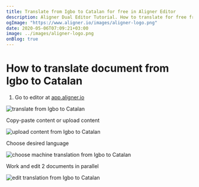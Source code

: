 ```yaml
---
title: Translate from Igbo to Catalan for free in Aligner Editor
description: Aligner Dual Editor Tutorial. How to translate for free from Igbo to Catalan. Aligner is multilingual document management platform. 
ogImage: "https://www.aligner.io/images/aligner-logo.png"
date: 2020-05-06T07:09:21+03:00
image: ../images/aligner-logo.png
onBlog: true
---
```


# How to translate document from Igbo to Catalan

1. Go to editor at [app.aligner.io](https://app.aligner.io "Aligner App web page")

![translate from Igbo to Catalan](../aligner-blank-editor.png "translate from Igbo to Catalan")

Copy-paste content or upload content

![upload content from Igbo to Catalan](../aligner-uploaded-document.png "upload content from Igbo to Catalan")

Choose desired language

![choose machine translation from Igbo to Catalan](../aligner-language-dropdown.png "choose machine translation from Igbo to Catalan")

Work and edit 2 documents in parallel

![edit translation from Igbo to Catalan](../aligner-double-sitded-editor.png "edit translation from Igbo to Catalan")

